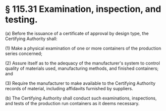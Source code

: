 # § 115.31   Examination, inspection, and testing.

(a) Before the issuance of a certificate of approval by design type, the Certifying Authority shall:


(1) Make a physical examination of one or more containers of the production series concerned;


(2) Assure itself as to the adequacy of the manufacturer's system to control quality of materials used, manufacturing methods, and finished containers; and


(3) Require the manufacturer to make available to the Certifying Authority records of material, including affidavits furnished by suppliers.


(b) The Certifying Authority shall conduct such examinations, inspections, and tests of the production run containers as it deems necessary.




